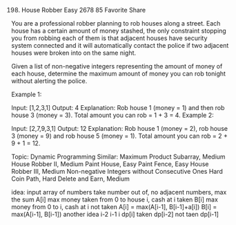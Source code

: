 198. House Robber
Easy 2678 85 Favorite Share

You are a professional robber planning to rob houses along a street. Each house has a certain amount of money stashed, the only constraint stopping you from robbing each of them is that adjacent houses have security system connected and it will automatically contact the police if two adjacent houses were broken into on the same night.

Given a list of non-negative integers representing the amount of money of each house, determine the maximum amount of money you can rob tonight without alerting the police.

Example 1:

Input: [1,2,3,1]
Output: 4
Explanation: Rob house 1 (money = 1) and then rob house 3 (money = 3).
             Total amount you can rob = 1 + 3 = 4.
Example 2:

Input: [2,7,9,3,1]
Output: 12
Explanation: Rob house 1 (money = 2), rob house 3 (money = 9) and rob house 5 (money = 1).
             Total amount you can rob = 2 + 9 + 1 = 12.

Topic: Dynamic Programming 
Similar: 
Maximum Product Subarray, Medium
House Robber II, Medium
Paint House, Easy
Paint Fence, Easy
House Robber III, Medium
Non-negative Integers without Consecutive Ones Hard
Coin Path, Hard
Delete and Earn, Medium

idea: 
input array of numbers
take number out of, no adjacent numbers, max the sum
A[i] max money taken from 0 to house i, cash at i taken
B[i] max money from 0 to i, cash at i not taken
A[i] = max(A[i-1], B[i-1]+a[i]) 
B[i] = max(A[i-1], B[i-1])
another idea
 i-2     i-1    i
dp[i]  taken  dp[i-2]
       not taen dp[i-1]
